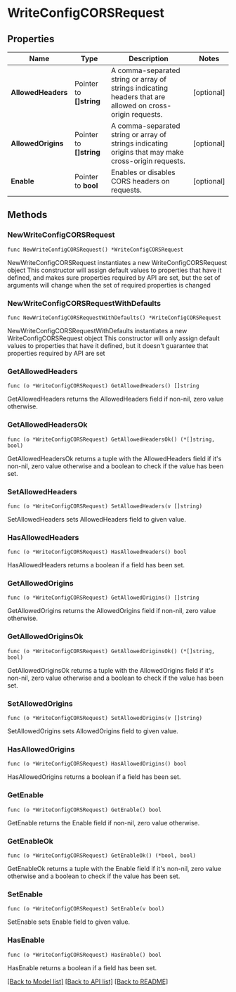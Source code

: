 # WriteConfigCORSRequest

## Properties

Name | Type | Description | Notes
------------ | ------------- | ------------- | -------------
**AllowedHeaders** | Pointer to **[]string** | A comma-separated string or array of strings indicating headers that are allowed on cross-origin requests. | [optional] 
**AllowedOrigins** | Pointer to **[]string** | A comma-separated string or array of strings indicating origins that may make cross-origin requests. | [optional] 
**Enable** | Pointer to **bool** | Enables or disables CORS headers on requests. | [optional] 

## Methods

### NewWriteConfigCORSRequest

`func NewWriteConfigCORSRequest() *WriteConfigCORSRequest`

NewWriteConfigCORSRequest instantiates a new WriteConfigCORSRequest object
This constructor will assign default values to properties that have it defined,
and makes sure properties required by API are set, but the set of arguments
will change when the set of required properties is changed

### NewWriteConfigCORSRequestWithDefaults

`func NewWriteConfigCORSRequestWithDefaults() *WriteConfigCORSRequest`

NewWriteConfigCORSRequestWithDefaults instantiates a new WriteConfigCORSRequest object
This constructor will only assign default values to properties that have it defined,
but it doesn't guarantee that properties required by API are set

### GetAllowedHeaders

`func (o *WriteConfigCORSRequest) GetAllowedHeaders() []string`

GetAllowedHeaders returns the AllowedHeaders field if non-nil, zero value otherwise.

### GetAllowedHeadersOk

`func (o *WriteConfigCORSRequest) GetAllowedHeadersOk() (*[]string, bool)`

GetAllowedHeadersOk returns a tuple with the AllowedHeaders field if it's non-nil, zero value otherwise
and a boolean to check if the value has been set.

### SetAllowedHeaders

`func (o *WriteConfigCORSRequest) SetAllowedHeaders(v []string)`

SetAllowedHeaders sets AllowedHeaders field to given value.

### HasAllowedHeaders

`func (o *WriteConfigCORSRequest) HasAllowedHeaders() bool`

HasAllowedHeaders returns a boolean if a field has been set.

### GetAllowedOrigins

`func (o *WriteConfigCORSRequest) GetAllowedOrigins() []string`

GetAllowedOrigins returns the AllowedOrigins field if non-nil, zero value otherwise.

### GetAllowedOriginsOk

`func (o *WriteConfigCORSRequest) GetAllowedOriginsOk() (*[]string, bool)`

GetAllowedOriginsOk returns a tuple with the AllowedOrigins field if it's non-nil, zero value otherwise
and a boolean to check if the value has been set.

### SetAllowedOrigins

`func (o *WriteConfigCORSRequest) SetAllowedOrigins(v []string)`

SetAllowedOrigins sets AllowedOrigins field to given value.

### HasAllowedOrigins

`func (o *WriteConfigCORSRequest) HasAllowedOrigins() bool`

HasAllowedOrigins returns a boolean if a field has been set.

### GetEnable

`func (o *WriteConfigCORSRequest) GetEnable() bool`

GetEnable returns the Enable field if non-nil, zero value otherwise.

### GetEnableOk

`func (o *WriteConfigCORSRequest) GetEnableOk() (*bool, bool)`

GetEnableOk returns a tuple with the Enable field if it's non-nil, zero value otherwise
and a boolean to check if the value has been set.

### SetEnable

`func (o *WriteConfigCORSRequest) SetEnable(v bool)`

SetEnable sets Enable field to given value.

### HasEnable

`func (o *WriteConfigCORSRequest) HasEnable() bool`

HasEnable returns a boolean if a field has been set.


[[Back to Model list]](../README.md#documentation-for-models) [[Back to API list]](../README.md#documentation-for-api-endpoints) [[Back to README]](../README.md)



